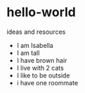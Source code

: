 # hello-world
ideas and resources
- I am Isabella
- I am tall
- I have brown hair
- I live with 2 cats
- I like to be outside
- i have one roommate
